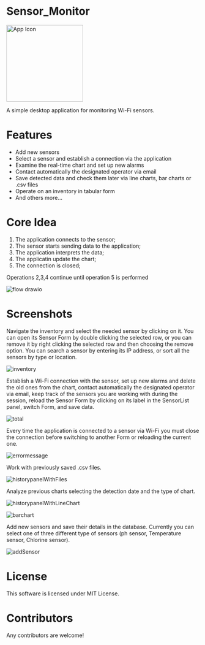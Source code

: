 # Sensor_Monitor
<img src="https://github.com/foughtmoss/SensorMonitor/assets/136918608/02f2bd83-c5b0-486f-89f0-e89b7bac6058" alt="App Icon" width="200" height="200">

A simple desktop application for monitoring Wi-Fi sensors.

# Features
* Add new sensors 
* Select a sensor and establish a connection via the application
* Examine the real-time chart and set up new alarms
* Contact automatically the designated operator via email
* Save detected data and check them later via line charts, bar charts or .csv files
* Operate on an inventory in tabular form
* And others more...
 
# Core Idea
1) The application connects to the sensor;
2) The sensor starts sending data to the application;
3) The application interprets the data;
4) The applicatin update the chart;
5) The connection is closed;

Operations 2,3,4 continue until operation 5 is performed

![flow drawio](https://github.com/foughtmoss/SensorMonitor/assets/136918608/e4ebd118-0044-4d4f-9c72-c506749fb419)

# Screenshots
Navigate the inventory and select the needed sensor by clicking on it. You can open its Sensor Form by double clicking the selected row, or you can remove it by right clicking the selected row and then choosing the remove option.
You can search a sensor by entering its IP address, or sort all the sensors by type or location.

![inventory](https://github.com/foughtmoss/SensorMonitor/assets/136918608/931a8cd5-b53f-4409-8589-a07c6966b6ef)

Establish a Wi-Fi connection with the sensor, set up new alarms and delete the old ones from the chart, contact automatically the designated operator via email, keep track of the sensors you are working with during the session, reload the Sensor Form by clicking on its label in the SensorList panel, switch Form, and save data.

![total](https://github.com/foughtmoss/SensorMonitor/assets/136918608/5158aff2-50d1-4f36-8892-2b190f456ca1)

Every time the application is connected to a sensor via Wi-Fi you must close the connection before switching to another Form or reloading the current one.

![errormessage](https://github.com/foughtmoss/SensorMonitor/assets/136918608/23ebc740-935c-4059-9d60-cca9139abddd)

Work with previously saved .csv files.

![historypanelWithFiles](https://github.com/foughtmoss/SensorMonitor/assets/136918608/aaf489de-8054-4620-b960-c4ad14b80ed1)

Analyze previous charts selecting the detection date and the type of chart.

![historypanelWithLineChart](https://github.com/foughtmoss/SensorMonitor/assets/136918608/062bd386-7042-4f7a-8992-2fcc83377bf7)

![barchart](https://github.com/foughtmoss/SensorMonitor/assets/136918608/f41d6298-7ade-407d-abfa-8b6ae38a70a6)

Add new sensors and save their details in the database. Currently you can select one of three different type of sensors (ph sensor, Temperature sensor, Chlorine sensor).

![addSensor](https://github.com/foughtmoss/SensorMonitor/assets/136918608/067c917d-2494-4315-94eb-37829310ab01)

# License
This software is licensed under MIT License.

# Contributors
Any contributors are welcome!
